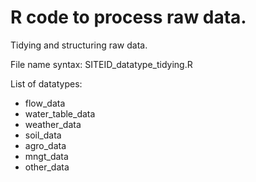 # R code to process raw data. 

Tidying and structuring raw data. 

File name syntax: 
SITEID_datatype_tidying.R

List of datatypes:
- flow_data
- water_table_data
- weather_data
- soil_data
- agro_data
- mngt_data
- other_data

